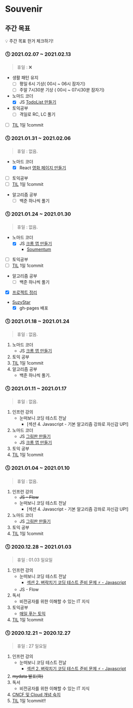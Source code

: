 # Souvenir



## 주간 목표
💡 주간 목표 한거 체크하기!

### :clock5: 2021.02.07 ~ 2021.02.13
> 휴일 : ❌

- 생활 패턴 유지
   - [ ] 평일 6시 기상( 00시 ~ 06시 잠자기)
   - [ ] 주말 7시30분 기상 ( 00시 ~ 07시30분 잠자기)
- 노마드 코더
   - [X] JS [TodoList 만들기](https://souvenir718.github.io/souTodo/)
- 토익공부
   - [ ] 격일로 RC, LC 풀기
- [ ] [TIL](https://github.com/souvenir718/TIL) 1일 1commit


### :clock5: 2021.01.31 ~ 2021.02.06
> 휴일 : 없음.

- 노마드 코더
   - [x] React [영화 페이지 만들기](https://souvenir718.github.io/SOUPEDIA)
- [ ] 토익공부
- [ ] [TIL](https://github.com/souvenir718/TIL) 1일 1commit
- 알고리즘 공부
   - [ ] 백준 하나씩 풀기 

### :clock5: 2021.01.24 ~ 2021.01.30
> 휴일 : 없음.

- 노마드 코더
   - [x] JS [크롬 앱 만들기](https://github.com/souvenir718/chrome_app)
      - [Soumentum](https://souvenir718.github.io/soumentum)
- [ ] 토익공부
- [ ] [TIL](https://github.com/souvenir718/TIL) 1일 1commit
- 알고리즘 공부
   - [ ] 백준 하나씩 풀기 
- [x] [프로젝트 정리](https://github.com/souvenir718/souvenir718.github.io)
- [SuzyStar](https://souvenir718.github.io/SuzyStar/)
   - [x] gh-pages 배포

### :clock5: 2021.01.18 ~ 2021.01.24
> 휴일 : 없음.

1. 노마드 코더
   - JS [크롬 앱 만들기](https://github.com/souvenir718/chrome_app)
2. 토익 공부
3. [TIL](https://github.com/souvenir718/TIL) 1일 1commit
4. 알고리즘 공부
   - 백준 하나씩 풀기.




### :clock5: 2021.01.11 ~ 2021.01.17
> 휴일 : 없음.

1. 인프런 강의
   - 눈떠보니 코딩 테스트 전날
     - [섹션 4. Javascript - 기본 알고리즘 강좌로 자신감 UP!]
2. 노마드 코더
   - JS [그림판 만들기](https://github.com/souvenir718/paintjs)
   - JS [크롬 앱 만들기](https://github.com/souvenir718/chrome_app)
3. 토익 공부
4. [TIL](https://github.com/souvenir718/TIL) 1일 1commit



### :clock5: 2021.01.04 ~ 2021.01.10

> 휴일 : 없음.

1. 인프런 강의
   - ~~JS - Flow~~
   - 눈떠보니 코딩 테스트 전날
     - [섹션 4. Javascript - 기본 알고리즘 강좌로 자신감 UP!]
2. 노마드 코더
   - JS [그림판 만들기](https://github.com/souvenir718/paintjs)
3. 토익 공부
4. [TIL](https://github.com/souvenir718/TIL) 1일 1commit



### :clock5: 2020.12.28 ~ 2021.01.03

> 휴일 : 01.03 일요일

1. 인프런 강의
   - 눈떠보니 코딩 테스트 전날
     - [섹션 2. 벼락치기 코딩 테스트 준비 문제 ⚡ - Javascript](https://github.com/souvenir718/TIL/tree/master/Algorithm/%EB%88%88%EB%96%A0%EB%B3%B4%EB%8B%88%20%EC%BD%94%EB%94%A9%20%ED%85%8C%EC%8A%A4%ED%8A%B8)
    - JS - Flow
2. 독서
   - 비전공자를 위한 이해할 수 있는 IT 지식
3. 토익공부
   - [매일 푸는 토익](https://www.hackers.co.kr/?c=s_toeic/toeic_info/dlc)
4. [TIL](https://github.com/souvenir718/TIL) 1일 1commit



### :clock5: 2020.12.21 ~ 2020.12.27

> 휴일 : 27 일요일

1. 인프런 강의
   - 눈떠보니 코딩 테스트 전날
     - [섹션 2. 벼락치기 코딩 테스트 준비 문제 ⚡ - Javascript](https://github.com/souvenir718/TIL/tree/master/Algorithm/%EB%88%88%EB%96%A0%EB%B3%B4%EB%8B%88%20%EC%BD%94%EB%94%A9%20%ED%85%8C%EC%8A%A4%ED%8A%B8)
2. ~~mydata 발표(화)~~
3. 독서
   - 비전공자를 위한 이해할 수 있는 IT 지식
4. [CNCF 및 Cloud 개념 숙지](https://github.com/souvenir718/Cloud-Study)
5. [TIL](https://github.com/souvenir718/TIL) 1일 1commit!!

